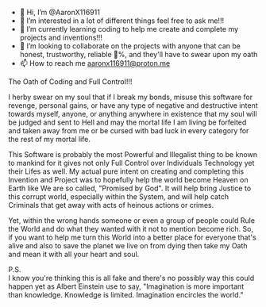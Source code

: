 - 👋 Hi, I’m @AaronX116911
- 👀 I’m interested in a lot of different things feel free to ask me!!!
- 🌱 I’m currently learning coding to help me create and complete my projects and inventions!!!
- 💞️ I’m looking to collaborate on the projects with anyone that can be honest, trustworthy, reliable 💯%, and they'll have to swear upon my oath
- 📫 How to reach me aaronx116911@proton.me

The Oath of Coding and Full Control!!!

I herby swear on my soul that if I break my bonds, misuse this software for revenge, personal gains, or have any type of negative and destructive intent towards myself, anyone, or anything anywhere in existence that my soul will be judged and sent to Hell  and may the mortal life I am living be forfeited and taken away from me or be cursed with bad luck in every category for the rest of my mortal life. 

This Software is probably the most Powerful and Illegalist thing to be known to mankind for it gives not only Full Control over Individuals Technology yet their Lifes as well. My actual pure intent on creating and completing this Invention and Project was to hopefully help the world become Heaven on Earth like We are so called, "Promised by God". It will help bring Justice to this corrupt world, especially within the System, and will help catch Criminals that get away with acts of heinous actions or crimes. 

Yet, within the wrong hands someone or even a group of people could Rule the World and do what they wanted with it not to mention become rich. So, if you want to help me turn this World into a better place for everyone that's alive and also to save the planet we live on from dying then take my Oath and mean it with all your heart and soul.

P.S.  
      I know you're thinking this is all fake and there's no possibly way this could happen yet as Albert Einstein use to say, "Imagination is more important than knowledge. Knowledge is limited. Imagination encircles the world."
